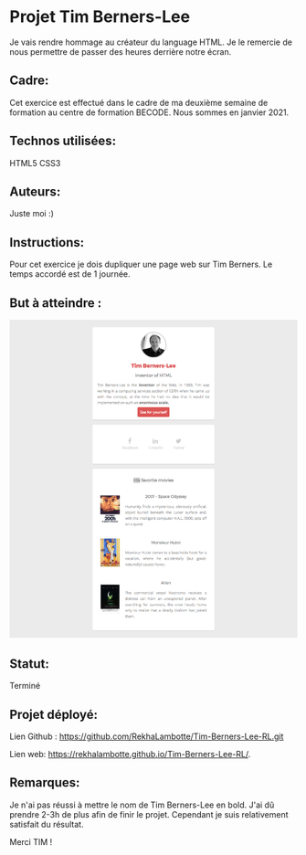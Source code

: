# Projet Tim Berners-Lee
Je vais rendre hommage au créateur du language HTML. Je le remercie de nous permettre de passer des heures derrière notre écran. 

## Cadre:
Cet exercice est effectué dans le cadre de ma deuxième semaine de formation au centre de formation BECODE. 
Nous sommes en janvier 2021.

## Technos utilisées:
HTML5
CSS3

## Auteurs: 
Juste moi :)

## Instructions:
Pour cet exercice je dois dupliquer une page web sur Tim Berners. Le temps accordé est de 1 journée. 

## But à atteindre :
![Site web à dupliquer](image/goal-tim-css.png)

## Statut:
Terminé

## Projet déployé: 
Lien Github : https://github.com/RekhaLambotte/Tim-Berners-Lee-RL.git

Lien web: https://rekhalambotte.github.io/Tim-Berners-Lee-RL/.

## Remarques:
Je n'ai pas réussi à mettre le nom de Tim Berners-Lee en bold.
J'ai dû prendre 2-3h de plus afin de finir le projet.
Cependant je suis relativement satisfait du résultat.


Merci TIM !
